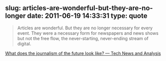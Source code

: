 slug: articles-are-wonderful-but-they-are-no-longer
date: 2011-06-19 14:33:31
type: quote
---

> Articles are wonderful. But they are no longer necessary for every event. They were a necessary form for newspapers and news shows but not the free flow, the never-starting, never-ending stream of digital.

[What does the journalism of the future look like? — Tech News and Analysis](http://gigaom.com/2011/06/13/what-does-the-journalism-of-the-future-look-like/)
